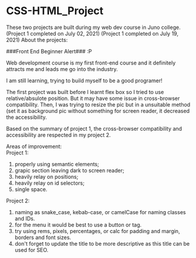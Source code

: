 # CSS-HTML_Project  

These two projects are built during my web dev course in Juno college.  
(Project 1 completed on July 02, 2021)
(Project 1 completed on July 19, 2021)
About the projects:  

###Front End Beginner Alert### :P  

Web development course is my first front-end course and it definitely attracts me and leads me go into the industry.  

I am still learning, trying to build myself to be a good programer! 

The first project was built before I learnt flex box so I tried to use relative/absulote position. But it may have some issue in cross-browser compatibility. Then, I was trying to resize the pic but in a unsuitable method (set it as background pic without something for screen reader, it decreased the accessibility.  

Based on the summary of project 1, the cross-browser compatibility and accessibility are respected in my project 2.

Areas of improvement:  
Project 1:  
1. properly using semantic elements;    
2. grapic section leaving dark to screen reader;  
3. heavily relay on positions;  
4. heavily relay on id selectors;  
5. single space.  

Project 2:  
1. naming as snake_case, kebab-case, or camelCase for naming classes and IDs.  
2. for the menu it would be best to use a button or tag.  
3. try using rems, pixels, percentages, or calc for padding and margin, borders and font sizes.  
4. don't forget to update the title to be more descriptive as this title can be used for SEO.  

